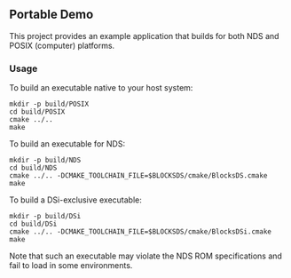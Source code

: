 ## Portable Demo

This project provides an example application that builds for both NDS and POSIX (computer) platforms.

### Usage

To build an executable native to your host system:
```
mkdir -p build/POSIX
cd build/POSIX
cmake ../..
make
```

To build an executable for NDS:
```
mkdir -p build/NDS
cd build/NDS
cmake ../.. -DCMAKE_TOOLCHAIN_FILE=$BLOCKSDS/cmake/BlocksDS.cmake
make
```

To build a DSi-exclusive executable:
```
mkdir -p build/DSi
cd build/DSi
cmake ../.. -DCMAKE_TOOLCHAIN_FILE=$BLOCKSDS/cmake/BlocksDSi.cmake
make
```

Note that such an executable may violate the NDS ROM specifications and fail to load in some environments.
